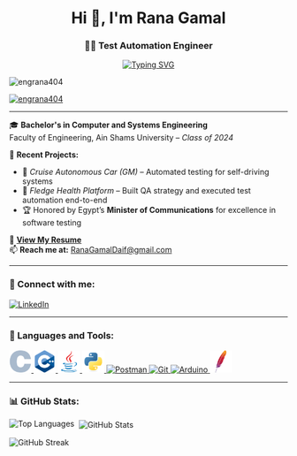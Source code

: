 <h1 align="center">Hi 👋, I'm Rana Gamal</h1>

<h3 align="center">👩‍💻 Test Automation Engineer</h3>

<div align="center">
  <a href="https://git.io/typing-svg">
    <img src="https://readme-typing-svg.demolab.com?font=Fira+Code&weight=500&size=21&pause=1000&color=FF69B4&center=true&vCenter=true&random=true&width=435&lines=ISTQB+Certified+Tester" alt="Typing SVG" />
  </a>
</div>
<p align="left">
  <img src="https://komarev.com/ghpvc/?username=engrana404&label=Profile%20views&color=0e75b6&style=flat" alt="engrana404" />
</p>

<p align="left">
  <a href="https://github.com/ryo-ma/github-profile-trophy">
    <img src="https://github-profile-trophy.vercel.app/?username=engrana404" alt="engrana404" />
  </a>
</p>

---

🎓 **Bachelor's in Computer and Systems Engineering**  
Faculty of Engineering, Ain Shams University – *Class of 2024*

🚀 **Recent Projects:**
- 🧠 *Cruise Autonomous Car (GM)* – Automated testing for self-driving systems  
- 🧪 *Fledge Health Platform* – Built QA strategy and executed test automation end-to-end  
- 🏆 Honored by Egypt’s **Minister of Communications** for excellence in software testing

📄 [**View My Resume**](https://drive.google.com/file/d/1i1ccNkWgTOXJlDbNRTC3iogctUHWWXhS/view?usp=sharing)  
📫 **Reach me at:** RanaGamalDaif@gmail.com

---

<h3 align="left">🔗 Connect with me:</h3>
<p align="left">
  <a href="https://linkedin.com/in/rana-gamal-daif" target="_blank">
    <img align="center" src="https://raw.githubusercontent.com/rahuldkjain/github-profile-readme-generator/master/src/images/icons/Social/linked-in-alt.svg" alt="LinkedIn" height="30" width="40" />
  </a>
</p>

---

<h3 align="left">🧰 Languages and Tools:</h3>
<p align="left">
  <a href="https://www.cprogramming.com/" target="_blank" rel="noreferrer">
    <img src="https://raw.githubusercontent.com/devicons/devicon/master/icons/c/c-original.svg" alt="C" width="40" height="40"/>
  </a>
  <a href="https://www.w3schools.com/cpp/" target="_blank" rel="noreferrer">
    <img src="https://raw.githubusercontent.com/devicons/devicon/master/icons/cplusplus/cplusplus-original.svg" alt="C++" width="40" height="40"/>
  </a>
  <a href="https://www.java.com" target="_blank" rel="noreferrer">
    <img src="https://raw.githubusercontent.com/devicons/devicon/master/icons/java/java-original.svg" alt="Java" width="40" height="40"/>
  </a>
  <a href="https://www.python.org" target="_blank" rel="noreferrer">
    <img src="https://raw.githubusercontent.com/devicons/devicon/master/icons/python/python-original.svg" alt="Python" width="40" height="40"/>
  </a>
  <a href="https://www.postman.com/" target="_blank" rel="noreferrer">
    <img src="https://www.vectorlogo.zone/logos/getpostman/getpostman-icon.svg" alt="Postman" width="40" height="40"/>
  </a>
  <a href="https://git-scm.com/" target="_blank" rel="noreferrer">
    <img src="https://www.vectorlogo.zone/logos/git-scm/git-scm-icon.svg" alt="Git" width="40" height="40"/>
  </a>
  <a href="https://www.arduino.cc/" target="_blank" rel="noreferrer">
    <img src="https://cdn.worldvectorlogo.com/logos/arduino-1.svg" alt="Arduino" width="40" height="40"/>
  </a>
  <a href="https://maven.apache.org/" target="_blank" rel="noreferrer">
    <img src="https://raw.githubusercontent.com/devicons/devicon/master/icons/apache/apache-original.svg" alt="Maven" width="40" height="40"/>
  </a>
</p>

---

<h3 align="left">📊 GitHub Stats:</h3>

<p>
  <img align="left" src="https://github-readme-stats.vercel.app/api/top-langs?username=engrana404&show_icons=true&locale=en&layout=compact" alt="Top Languages" />
</p>

<p>&nbsp;
  <img align="center" src="https://github-readme-stats.vercel.app/api?username=engrana404&show_icons=true&locale=en" alt="GitHub Stats" />
</p>

<p>
  <img align="center" src="https://github-readme-streak-stats.herokuapp.com/?user=engrana404&" alt="GitHub Streak" />
</p>
